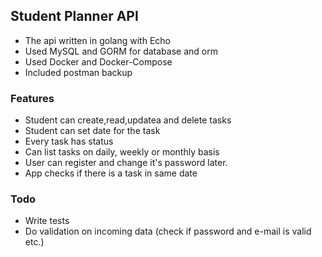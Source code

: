 ## Student Planner API

- The api written in golang with Echo
- Used MySQL and GORM for database and orm
- Used Docker and Docker-Compose
- Included postman backup

### Features

- Student can create,read,updatea and delete tasks
- Student can set date for the task
- Every task has status
- Can list tasks on daily, weekly or monthly basis
- User can register and change it's password later.
- App checks if there is a task in same date 


### Todo

- Write tests
- Do validation on incoming data (check if password and e-mail is valid etc.)